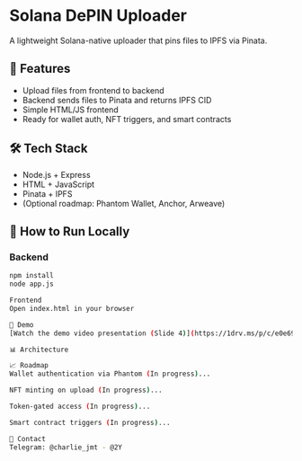 # Solana DePIN Uploader

A lightweight Solana-native uploader that pins files to IPFS via Pinata.

## 🌟 Features
- Upload files from frontend to backend
- Backend sends files to Pinata and returns IPFS CID
- Simple HTML/JS frontend
- Ready for wallet auth, NFT triggers, and smart contracts

## 🛠️ Tech Stack
- Node.js + Express
- HTML + JavaScript
- Pinata + IPFS
- (Optional roadmap: Phantom Wallet, Anchor, Arweave)

## 🚀 How to Run Locally

### Backend
```bash
npm install
node app.js

Frontend
Open index.html in your browser

🎥 Demo
[Watch the demo video presentation (Slide 4)](https://1drv.ms/p/c/e0e69d8f30cf2a06/EZjJeSIzIRZPpj91KB_MS0AB6msd7ntDoOkkJZ5pPSfBsA?e=axUedE)

📊 Architecture

📈 Roadmap
Wallet authentication via Phantom (In progress)...

NFT minting on upload (In progress)...

Token-gated access (In progress)...

Smart contract triggers (In progress)...

🤝 Contact
Telegram: @charlie_jmt - @2Y